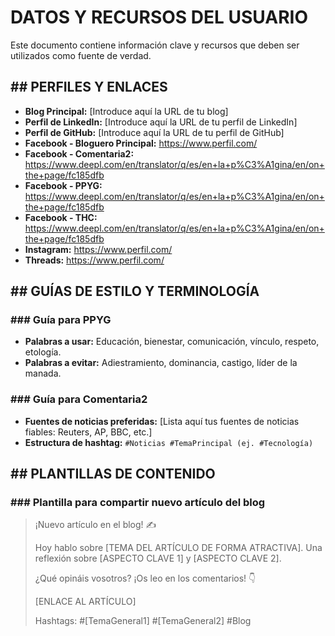# DATOS Y RECURSOS DEL USUARIO

Este documento contiene información clave y recursos que deben ser utilizados como fuente de verdad.

## ## PERFILES Y ENLACES

- **Blog Principal:** [Introduce aquí la URL de tu blog]
- **Perfil de LinkedIn:** [Introduce aquí la URL de tu perfil de LinkedIn]
- **Perfil de GitHub:** [Introduce aquí la URL de tu perfil de GitHub]
- **Facebook - Bloguero Principal:** https://www.perfil.com/
- **Facebook - Comentaria2:** https://www.deepl.com/en/translator/q/es/en+la+p%C3%A1gina/en/on+the+page/fc185dfb
- **Facebook - PPYG:** https://www.deepl.com/en/translator/q/es/en+la+p%C3%A1gina/en/on+the+page/fc185dfb
- **Facebook - THC:** https://www.deepl.com/en/translator/q/es/en+la+p%C3%A1gina/en/on+the+page/fc185dfb
- **Instagram:** https://www.perfil.com/
- **Threads:** https://www.perfil.com/

## ## GUÍAS DE ESTILO Y TERMINOLOGÍA

### ### Guía para PPYG

- **Palabras a usar:** Educación, bienestar, comunicación, vínculo, respeto, etología.
- **Palabras a evitar:** Adiestramiento, dominancia, castigo, líder de la manada.

### ### Guía para Comentaria2

- **Fuentes de noticias preferidas:** [Lista aquí tus fuentes de noticias fiables: Reuters, AP, BBC, etc.]
- **Estructura de hashtag:** `#Noticias #TemaPrincipal (ej. #Tecnología)`

## ## PLANTILLAS DE CONTENIDO

### ### Plantilla para compartir nuevo artículo del blog

> ¡Nuevo artículo en el blog! ✍️
>
> Hoy hablo sobre [TEMA DEL ARTÍCULO DE FORMA ATRACTIVA]. Una reflexión sobre [ASPECTO CLAVE 1] y [ASPECTO CLAVE 2].
>
> ¿Qué opináis vosotros? ¡Os leo en los comentarios! 👇
>
> [ENLACE AL ARTÍCULO]
>
> Hashtags: #[TemaGeneral1] #[TemaGeneral2] #Blog
